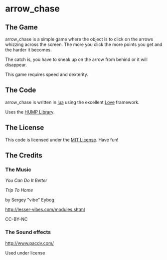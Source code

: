 # arrow\_chase

## The Game

arrow\_chase is a simple game where the object is to click on the arrows whizzing across the screen. The more you click the more points you get and the harder it becomes.

The catch is, you have to sneak up on the arrow from behind or it will disappear.

This game requires speed and dexterity.

## The Code

arrow\_chase is written in [lua](http://www.lua.org/) using the excellent [Love](http://love2d.org/) framework.

Uses the [HUMP Library](http://github.com/vrld/hump).

## The License

This code is licensed under the [MIT License](http://www.opensource.org/licenses/mit-license.html). Have fun!

## The Credits

### The Music
_You Can Do It Better_

_Trip To Home_

by Sergey "vibe" Eybog

http://lesser-vibes.com/modules.shtml 

CC-BY-NC

### The Sound effects 
http://www.pacdv.com/

Used under license